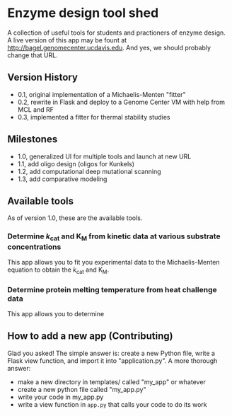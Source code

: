 # Enzyme design tool shed 

A collection of useful tools for students and practioners of enzyme design. A live version of this app may be fount at http://bagel.genomecenter.ucdavis.edu. And yes, we should probably change that URL. 

## Version History

- 0.1, original implementation of a Michaelis-Menten "fitter"
- 0.2, rewrite in Flask and deploy to a Genome Center VM with help from MCL and RF
- 0.3, implemented a fitter for thermal stability studies 

## Milestones

- 1.0, generalized UI for multiple tools and launch at new URL 
- 1.1, add oligo design (oligos for Kunkels)
- 1.2, add computational deep mutational scanning 
- 1.3, add comparative modeling 

## Available tools 

As of version 1.0, these are the available tools. 

### Determine <em>k</em><sub>cat</sub> and K<sub>M</sub> from kinetic data at various substrate concentrations   

This app allows you to fit you experimental data to the Michaelis-Menten equation to obtain the <em>k</em><sub>cat</sub> and K<sub>M</sub>. 

### Determine protein melting temperature from heat challenge data 

This app allows you to determine 

## How to add a new app (Contributing) 

Glad you asked! The simple answer is: create a new Python file, write a Flask view function, and import it into "application.py". A more thorough answer:

- make a new directory in templates/ called "my_app" or whatever 
- create a new python file called "my_app.py" 
- write your code in my_app.py 
- write a view function in `app.py` that calls your code to do its work 


